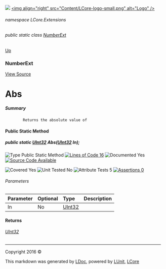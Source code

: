 ![](Content/LCore-banner-small.png "")
[&lt;img align=&quot;right&quot; src=&quot;Content/LCore-logo-small.png&quot; alt=&quot;Logo&quot; /&gt;](../README.md)

###### namespace LCore.Extensions

###### public static class [NumberExt](docs/NumberExt.md)
[Up](docs/NumberExt.md)

### NumberExt
[View Source](Extensions/Value%20Types/NumberExt.cs)

# Abs

##### Summary

            Returns the absolute value of 

#### Public Static Method

##### public static <a href="https://msdn.microsoft.com/en-us/library/system.uint32.aspx" alt="">UInt32</a> Abs(<a href="https://msdn.microsoft.com/en-us/library/system.uint32.aspx" alt="">UInt32</a> In);

![Type Public Static Method](http://b.repl.ca/v1/Type-Public%20Static%20Method-blue.png "") [![Lines of Code 16](http://b.repl.ca/v1/Lines%20of%20Code-16-blue.png "")](Extensions/Value%20Types/NumberExt.cs#L57)    ![Documented Yes](http://b.repl.ca/v1/Documented-Yes-brightgreen.png "") [![Source Code Available](http://b.repl.ca/v1/Source%20Code-Available-brightgreen.png "")](Extensions/Value%20Types/NumberExt.cs#L57)

![Covered Yes](http://b.repl.ca/v1/Covered-Yes-brightgreen.png "") ![Unit Tested No](http://b.repl.ca/v1/Unit%20Tested-No-lightgrey.png "") ![Attribute Tests 5](http://b.repl.ca/v1/Attribute%20Tests-5-brightgreen.png "") [![Assertions 0](http://b.repl.ca/v1/Assertions-0-lightgrey.png "")](Extensions/Value%20Types/NumberExt.cs)

###### Parameters

Parameter | Optional | Type | Description
:---  | :---  | :---  | :--- 
In | No | [UInt32](https://msdn.microsoft.com/en-us/library/system.uint32.aspx) | 


#### Returns

###### [UInt32](https://msdn.microsoft.com/en-us/library/system.uint32.aspx)



---

Copyright 2016 &copy; [](../README.md) [](../TableOfContents.md)

This markdown was generated by [LDoc](https://github.com/CodeSingularity/LDoc), powered by [LUnit](https://github.com/CodeSingularity/LUnit), [LCore](https://github.com/CodeSingularity/LCore)
